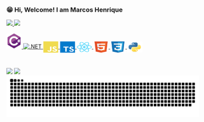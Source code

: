 ### 😁 Hi, Welcome! I am Marcos Henrique

 <div>
   <a href="https://github.com/marcosofx">
   <img height="180em" src="https://github-readme-stats.vercel.app/api?username=marcosofx&show_icons=true&theme=nightowl&include_all_commits=true&count_private=true"/>
   <img height="180em" src="https://github-readme-stats.vercel.app/api/top-langs/?username=marcosofx&layout=compact&langs_count=7&theme=nightowl"/>
   

</div>
<div style="display: inline_block"><br>
  <img src="https://raw.githubusercontent.com/devicons/devicon/master/icons/csharp/csharp-original.svg" alt="C#" width="40" height="40">
  <img src="https://raw.githubusercontent.com/devicons/devicon/master/icons/dotnet/dotnet-original.svg" alt=".NET" width="40" height="40">
  <img align="center" alt="Js" height="30" width="40" src="https://raw.githubusercontent.com/devicons/devicon/master/icons/javascript/javascript-plain.svg">
  <img align="center" alt="Ts" height="30" width="40" src="https://raw.githubusercontent.com/devicons/devicon/master/icons/typescript/typescript-plain.svg">
  <img align="center" alt="React" height="30" width="40" src="https://raw.githubusercontent.com/devicons/devicon/master/icons/react/react-original.svg">
  <img align="center" alt="HTML" height="30" width="40" src="https://raw.githubusercontent.com/devicons/devicon/master/icons/html5/html5-original.svg">
  <img align="center" alt="CSS" height="30" width="40" src="https://raw.githubusercontent.com/devicons/devicon/master/icons/css3/css3-original.svg">
  <img align="center" alt="Python" height="30" width="40" src="https://raw.githubusercontent.com/devicons/devicon/master/icons/python/python-original.svg">
 
</div>
 
 <br>
 
  ### 
 
<div> 
  <a href="https://www.linkedin.com/in/marcoshbb/?originalSubdomain=br" target="_blank"><img src="https://img.shields.io/badge/-LinkedIn-%230077B5?style=for-the-badge&logo=linkedin&logoColor=white" target="_blank"></a> 
    <a href="https://instagram.com/marcosofx/" target="_blank"><img src="https://img.shields.io/badge/-Instagram-%23E4405F?style=for-the-badge&logo=instagram&logoColor=white" target="_blank"></a>

   <picture>
    <source media="(prefers-color-scheme: dark)" srcset="https://raw.githubusercontent.com/marcosofx/marcosofx/output/github-contribution-grid-snake-dark.svg">
    <source media="(prefers-color-scheme: light)" srcset="https://raw.githubusercontent.com/marcosofx/marcosofx/output/github-contribution-grid-snake.svg">
    <img alt="github contribution grid snake animation" src="https://raw.githubusercontent.com/marcosofx/marcosofx/output/github-contribution-grid-snake.svg">
   </picture>

</div>
